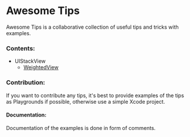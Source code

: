 # Awesome Tips
Awesome Tips is a collaborative collection of useful tips and tricks with examples.

### Contents:
 - UIStackView
	 - [WeightedView](https://github.com/NSErfan/iOS-Journey/tree/master/WeightedView-example)

### Contribution:
If you want to contribute any tips, it's best to provide examples of the tips as Playgrounds if possible, otherwise use a simple Xcode project.

#### Documentation:
Documentation of the examples is done in form of comments.
